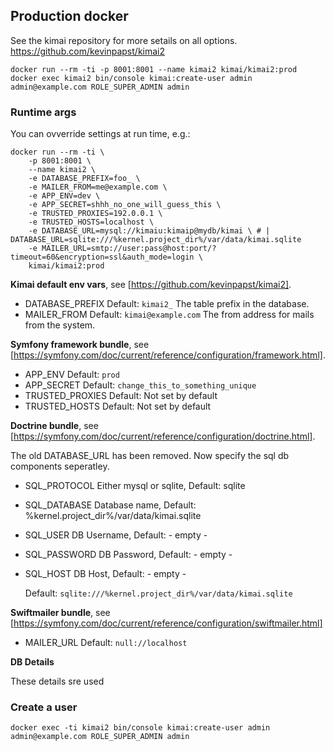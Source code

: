 ## Production docker

See the kimai repository for more setails on all options. https://github.com/kevinpapst/kimai2

    docker run --rm -ti -p 8001:8001 --name kimai2 kimai/kimai2:prod
    docker exec kimai2 bin/console kimai:create-user admin admin@example.com ROLE_SUPER_ADMIN admin


### Runtime args

You can ovverride settings at run time, e.g.:

    docker run --rm -ti \
        -p 8001:8001 \
        --name kimai2 \
        -e DATABASE_PREFIX=foo_ \
        -e MAILER_FROM=me@example.com \
        -e APP_ENV=dev \
        -e APP_SECRET=shhh_no_one_will_guess_this \
        -e TRUSTED_PROXIES=192.0.0.1 \
        -e TRUSTED_HOSTS=localhost \
        -e DATABASE_URL=mysql://kimaiu:kimaip@mydb/kimai \ # | DATABASE_URL=sqlite:///%kernel.project_dir%/var/data/kimai.sqlite
        -e MAILER_URL=smtp://user:pass@host:port/?timeout=60&encryption=ssl&auth_mode=login \
        kimai/kimai2:prod

**Kimai default env vars**, see [https://github.com/kevinpapst/kimai2].
 * DATABASE_PREFIX
   Default: ```kimai2_```
   The table prefix in the database.
 * MAILER_FROM
   Default: ```kimai@example.com```
   The from address for mails from the system.

**Symfony framework bundle**, see [https://symfony.com/doc/current/reference/configuration/framework.html].
 * APP_ENV
   Default: ```prod```
 * APP_SECRET
   Default: ```change_this_to_something_unique```
 * TRUSTED_PROXIES
   Default: Not set by default
 * TRUSTED_HOSTS
   Default: Not set by default

**Doctrine bundle**, see [https://symfony.com/doc/current/reference/configuration/doctrine.html].

The old DATABASE_URL has been removed.  Now specify the sql db components seperatley.

 * SQL_PROTOCOL
   Either mysql or sqlite, Default: sqlite
 * SQL_DATABASE
   Database name, Default: %kernel.project_dir%/var/data/kimai.sqlite
 * SQL_USER
   DB Username, Default: - empty -
 * SQL_PASSWORD
   DB Password, Default: - empty -
 * SQL_HOST
   DB Host, Default: - empty -

   Default: ```sqlite:///%kernel.project_dir%/var/data/kimai.sqlite```

**Swiftmailer bundle**, see [https://symfony.com/doc/current/reference/configuration/swiftmailer.html]
 * MAILER_URL
   Default: ```null://localhost```

**DB Details**

These details sre used 

### Create a user

    docker exec -ti kimai2 bin/console kimai:create-user admin admin@example.com ROLE_SUPER_ADMIN admin
